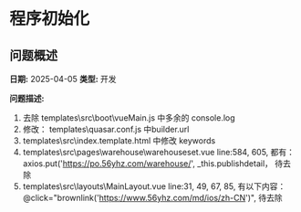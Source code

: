 # 程序初始化

## 问题概述

**日期:** 2025-04-05
**类型:** 开发

**问题描述:** 
1. 去除  templates\src\boot\vueMain.js 中多余的 console.log
2. 修改： templates\quasar.conf.js 中builder.url
3. templates\src\index.template.html 中修改 keywords
4. templates\src\pages\warehouse\warehouseset.vue line:584, 605, 都有： axios.put('https://po.56yhz.com/warehouse/', _this.publishdetail，  待去除
5. templates\src\layouts\MainLayout.vue  line:31, 49, 67, 85, 有以下内容： @click="brownlink('https://www.56yhz.com/md/ios/zh-CN')",  待去除